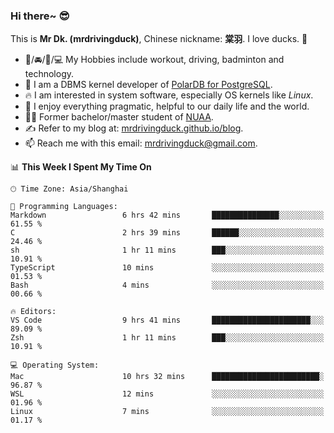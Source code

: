 ### Hi there~ 😎

This is **Mr Dk. (mrdrivingduck)**, Chinese nickname: **棠羽**. I love ducks. 🦆

- 💪/🚘/🏸/💻 My Hobbies include workout, driving, badminton and technology.
- 🍊 I am a DBMS kernel developer of [PolarDB for PostgreSQL](https://github.com/ApsaraDB/PolarDB-for-PostgreSQL).
- 🔥 I am interested in system software, especially OS kernels like *Linux*.
- 🔧 I enjoy everything pragmatic, helpful to our daily life and the world.
- 👨‍🎓 Former bachelor/master student of [NUAA](https://en.wikipedia.org/wiki/Nanjing_University_of_Aeronautics_and_Astronautics).
- ✍ Refer to my blog at: [mrdrivingduck.github.io/blog](https://mrdrivingduck.github.io/blog/).
- 📫 Reach me with this email: [mrdrivingduck@gmail.com](mailto:mrdrivingduck@gmail.com).

<!--START_SECTION:waka-->
📊 **This Week I Spent My Time On** 

```text
🕑︎ Time Zone: Asia/Shanghai

💬 Programming Languages: 
Markdown                 6 hrs 42 mins       ███████████████░░░░░░░░░░   61.55 % 
C                        2 hrs 39 mins       ██████░░░░░░░░░░░░░░░░░░░   24.46 % 
sh                       1 hr 11 mins        ███░░░░░░░░░░░░░░░░░░░░░░   10.91 % 
TypeScript               10 mins             ░░░░░░░░░░░░░░░░░░░░░░░░░   01.53 % 
Bash                     4 mins              ░░░░░░░░░░░░░░░░░░░░░░░░░   00.66 % 

🔥 Editors: 
VS Code                  9 hrs 41 mins       ██████████████████████░░░   89.09 % 
Zsh                      1 hr 11 mins        ███░░░░░░░░░░░░░░░░░░░░░░   10.91 % 

💻 Operating System: 
Mac                      10 hrs 32 mins      ████████████████████████░   96.87 % 
WSL                      12 mins             ░░░░░░░░░░░░░░░░░░░░░░░░░   01.96 % 
Linux                    7 mins              ░░░░░░░░░░░░░░░░░░░░░░░░░   01.17 % 
```


<!--END_SECTION:waka-->

<!-- ![Mr Dk.'s GitHub Stats](https://github-readme-stats.vercel.app/api?username=mrdrivingduck&count_private&show_icons=true&theme=buefy) -->

<!-- ![Most Used Languages](https://github-readme-stats.vercel.app/api/top-langs/?username=mrdrivingduck&exclude_repo=mips32-CPU,snort-tcp-socket&theme=buefy&layout=compact&langs_count=10) -->


<!--
**mrdrivingduck/mrdrivingduck** is a ✨ _special_ ✨ repository because its `README.md` (this file) appears on your GitHub profile.

Here are some ideas to get you started:

- 🔭 I’m currently working on ...
- 🌱 I’m currently learning ...
- 👯 I’m looking to collaborate on ...
- 🤔 I’m looking for help with ...
- 💬 Ask me about ...
- 📫 How to reach me: ...
- 😄 Pronouns: ...
- ⚡ Fun fact: ...
-->
